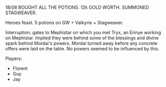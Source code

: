 18/08
BOUGHT ALL THE POTIONS. 12k GOLD WORTH. SUMMONED STAGWEAVER.

Heroes feast. 5 potions on GW + Valkyrie + Stagweaver.

Interruption; gates to Mephistar on which you met Tryx, an Erinye working on Mephistar. Implied they were behind some of the blessings and divine spark behind Mordai's powers. Mordai turned away before any concrete offers were laid on the table. No powers seemed to be influenced by this.

Players:
- Florent
- Guy
- Jay